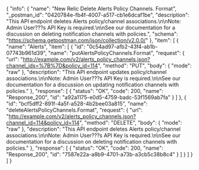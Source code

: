 {
  "info": {
    "name": "New Relic Delete Alerts Policy Channels. Format",
    "_postman_id": "0420784e-fb4f-4007-a517-cb1e6dcaf1be",
    "description": "This API endpoint deletes Alerts policy/channel associations.\n\nNote: Admin User???s API Key is required.\n\nSee our documentation for a discussion on deleting notification channels with policies.",
    "schema": "https://schema.getpostman.com/json/collection/v2.0.0/"
  },
  "item": [
    {
      "name": "Alerts",
      "item": [
        {
          "id": "0c54ad97-afb2-43f4-ab1b-07743b961d39",
          "name": "putAlertsPolicyChannels.Format",
          "request": {
            "url": "http://example.com/v2/alerts_policy_channels.json?channel_ids=%7B%7D&policy_id=114",
            "method": "PUT",
            "body": {
              "mode": "raw"
            },
            "description": "This API endpoint updates policy/channel associations.\n\nNote: Admin User???s API Key is required.\n\nSee our documentation for a discussion on updating notification channels with policies."
          },
          "response": [
            {
              "status": "OK",
              "code": 200,
              "name": "Response_200",
              "id": "a92a1175-e0d5-4759-badc-53f1569ab7fa"
            }
          ]
        },
        {
          "id": "bcf5dff2-891f-4a5f-a528-4b2bee03a815",
          "name": "deleteAlertsPolicyChannels.Format",
          "request": {
            "url": "http://example.com/v2/alerts_policy_channels.json?channel_id=114&policy_id=114",
            "method": "DELETE",
            "body": {
              "mode": "raw"
            },
            "description": "This API endpoint deletes Alerts policy/channel associations.\n\nNote: Admin User???s API Key is required.\n\nSee our documentation for a discussion on deleting notification channels with policies."
          },
          "response": [
            {
              "status": "OK",
              "code": 200,
              "name": "Response_200",
              "id": "7587e22a-a8b9-4701-a73b-a3cb5c38b8c4"
            }
          ]
        }
      ]
    }
  ]
}